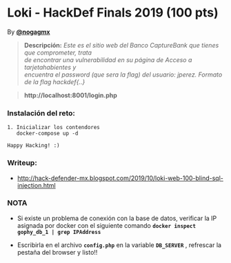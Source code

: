# Loki - HackDef Finals 2019 (100 pts)
By [**@nogagmx**](https://twitter.com/nogagmx)

> **Descripción:** *Este es el sitio web del Banco CaptureBank que tienes que comprometer, trata  
de encontrar una vulnerabilidad en su página de Acceso a tarjetahabientes y  
encuentra el password (que sera la flag) del usuario: jperez. Formato de la flag hackdef{..}* 

> **http://localhost:8001/login.php**

### Instalación del reto:
~~~
1. Inicializar los contendores
   docker-compose up -d

Happy Hacking! :)
~~~

### Writeup:
* http://hack-defender-mx.blogspot.com/2019/10/loki-web-100-blind-sql-injection.html

### NOTA

* Si existe un problema de conexión con la base de datos, verificar la IP asignada por docker con el siguiente comando
  **`docker inspect gophy_db_1 | grep IPAddress`**

* Escribirla en el archivo **`config.php`** en la variable **`DB_SERVER`** , refrescar la pestaña del browser y listo!!
